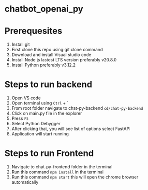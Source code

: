 # chatbot_openai_py

# Prerequesites
1. Install git
2. First clone this repo using git clone command
3. Download and install Visual studio code
4. Install Node.js lastest LTS version preferably v20.8.0
5. Install Python preferably v3.12.2

# Steps to run backend
1. Open VS code
2. Open terminal using `Ctrl` + ` 
3. From root folder navigate to chat-py-backend
`cd/chat-py-backend`
4. Click on main.py file in the explorer
5. Press `F5`
6. Select Python Debygger
7. After clicking that, you will see list of options select FastAPI
8. Application will start running

# Steps to run Frontend
1. Navigate to chat-py-frontend folder in the terminal
2. Run this command `npm install` in the terminal
3. Run this command `npm start` this will open the chrome browser automatically 
